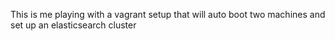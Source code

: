 This is me playing with a vagrant setup that will auto boot
two machines and set up an elasticsearch cluster
